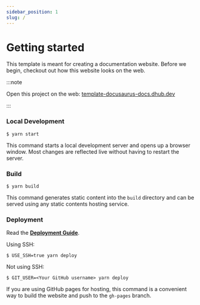 ```yaml
---
sidebar_position: 1
slug: /
---
```


# Getting started

This template is meant for creating a documentation website. Before we begin, checkout out how this website looks on the web.

:::note

Open this project on the web: [template-docusaurus-docs.dhub.dev](https://template-docusaurus-docs-z7f5.vercel.app)

:::

### Local Development

```
$ yarn start
```

This command starts a local development server and opens up a browser window. Most changes are reflected live without having to restart the server.

### Build

```
$ yarn build
```

This command generates static content into the `build` directory and can be served using any static contents hosting service.

### Deployment

Read the [**Deployment Guide**](https://docusaurus.io/docs/deployment).

Using SSH:

```
$ USE_SSH=true yarn deploy
```

Not using SSH:

```
$ GIT_USER=<Your GitHub username> yarn deploy
```

If you are using GitHub pages for hosting, this command is a convenient way to build the website and push to the `gh-pages` branch.

